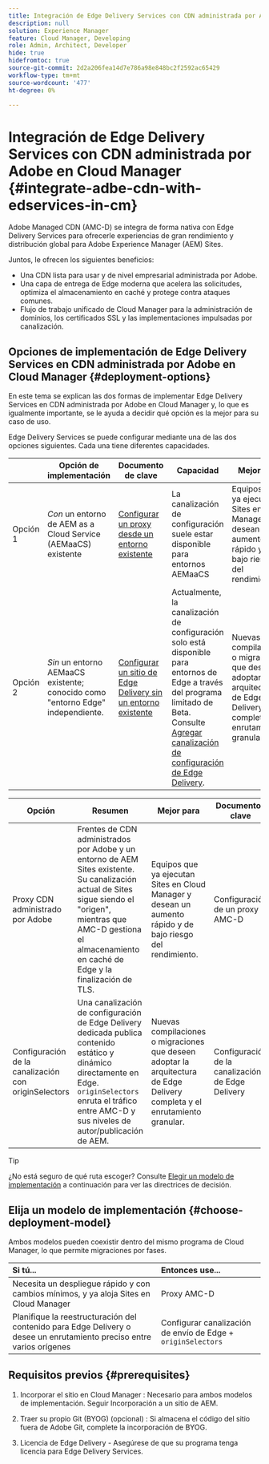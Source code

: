 ```yaml
---
title: Integración de Edge Delivery Services con CDN administrada por Adobe en Cloud Manager
description: null
solution: Experience Manager
feature: Cloud Manager, Developing
role: Admin, Architect, Developer
hide: true
hidefromtoc: true
source-git-commit: 2d2a206fea14d7e786a98e848bc2f2592ac65429
workflow-type: tm+mt
source-wordcount: '477'
ht-degree: 0%

---
```



# Integración de Edge Delivery Services con CDN administrada por Adobe en Cloud Manager {#integrate-adbe-cdn-with-edservices-in-cm}

Adobe Managed CDN (AMC-D) se integra de forma nativa con Edge Delivery Services para ofrecerle experiencias de gran rendimiento y distribución global para Adobe Experience Manager (AEM) Sites.

Juntos, le ofrecen los siguientes beneficios:

* Una CDN lista para usar y de nivel empresarial administrada por Adobe.
* Una capa de entrega de Edge moderna que acelera las solicitudes, optimiza el almacenamiento en caché y protege contra ataques comunes.
* Flujo de trabajo unificado de Cloud Manager para la administración de dominios, los certificados SSL y las implementaciones impulsadas por canalización.

<!--
Adobe's Edge Delivery Services (EDS) can take advantage of an Adobe managed CDN. EDS is a framework that optimizes website delivery for speed, simplicity, and scalability by pushing content closer to the user through edge nodes. It is not a replacement for a CDN, but rather a way to enhance content delivery, especially when you use the Adobe managed CDN. It offers you the following benefits:

* Adobe-Managed CDN: EDS can use an Adobe-managed CDN, offering features like self-service CDN management and automatic certificate renewal. 
* EDS and AEM: EDS is a feature of AEM as a Cloud Service and works alongside the AEM authoring environment. 
* Performance enhancement: EDS, in conjunction with an Adobe Managed CDN, improves website performance by caching content at edge locations closer to users, reducing latency. 
* Flexibility: EDS provides flexibility in content delivery, allowing your organization to choose between the Adobe-managed CDN or their own CDN setup, based on their needs and existing infrastructure. 
Self-Service CDN Management:
Adobe-managed CDN within EDS enables self-service configuration and management tasks like SSL certificate setup. 
 
Use Cases:
EDS with CDN integration is beneficial for various scenarios, including e-commerce storefronts and websites requiring high performance and scalability. -->

## Opciones de implementación de Edge Delivery Services en CDN administrada por Adobe en Cloud Manager {#deployment-options}

En este tema se explican las dos formas de implementar Edge Delivery Services en CDN administrada por Adobe en Cloud Manager y, lo que es igualmente importante, se le ayuda a decidir qué opción es la mejor para su caso de uso.

Edge Delivery Services se puede configurar mediante una de las dos opciones siguientes. Cada una tiene diferentes capacidades.

|  | Opción de implementación | Documento de clave | Capacidad | Mejor para |
| --- | --- | --- | --- | --- |
| Opción 1 | *Con* un entorno de AEM as a Cloud Service (AEMaaCS) existente | [Configurar un proxy desde un entorno existente](https://www.aem.live/docs/byo-cdn-adobe-managed#option-1-setup-a-proxy-from-an-existing-environment) | La canalización de configuración suele estar disponible para entornos AEMaaCS | Equipos que ya ejecutan Sites en Cloud Manager y desean un aumento rápido y de bajo riesgo del rendimiento. |
| Opción 2 | *Sin* un entorno AEMaaCS existente; conocido como &quot;entorno Edge&quot; independiente. | [Configurar un sitio de Edge Delivery sin un entorno existente](https://www.aem.live/docs/byo-cdn-adobe-managed#option-2-setup-an-edge-delivery-site-without-an-existing-environment) | Actualmente, la canalización de configuración solo está disponible para entornos de Edge a través del programa limitado de Beta.<br>Consulte [Agregar canalización de configuración de Edge Delivery](help/implementing/cloud-manager/release-notes/current.md##add-eds-pipeline). | Nuevas compilaciones o migraciones que deseen adoptar la arquitectura de Edge Delivery completa y el enrutamiento granular. |

<!-- Ultimately this URL above will need to be updated on GA -->

| Opción | Resumen | Mejor para | Documentos clave |
| --- | --- | --- | --- |
| Proxy CDN administrado por Adobe | Frentes de CDN administrados por Adobe y un entorno de AEM Sites existente. Su canalización actual de Sites sigue siendo el &quot;origen&quot;, mientras que AMC-D gestiona el almacenamiento en caché de Edge y la finalización de TLS. | Equipos que ya ejecutan Sites en Cloud Manager y desean un aumento rápido y de bajo riesgo del rendimiento. | Configuración de un proxy AMC-D |
| Configuración de la canalización con originSelectors | Una canalización de configuración de Edge Delivery dedicada publica contenido estático y dinámico directamente en Edge. `originSelectors` enruta el tráfico entre AMC-D y sus niveles de autor/publicación de AEM. | Nuevas compilaciones o migraciones que deseen adoptar la arquitectura de Edge Delivery completa y el enrutamiento granular. | Configuración de la canalización de Edge Delivery |

>[!TIP]
>
>¿No está seguro de qué ruta escoger? Consulte [Elegir un modelo de implementación](#choose-deployment-model) a continuación para ver las directrices de decisión.

## Elija un modelo de implementación {#choose-deployment-model}

Ambos modelos pueden coexistir dentro del mismo programa de Cloud Manager, lo que permite migraciones por fases.

| Si tú... | Entonces use... |
| :--- | :--- |
| Necesita un despliegue rápido y con cambios mínimos, y ya aloja Sites en Cloud Manager | Proxy AMC-D |
| Planifique la reestructuración del contenido para Edge Delivery o desee un enrutamiento preciso entre varios orígenes | Configurar canalización de envío de Edge + `originSelectors` |

## Requisitos previos {#prerequisites}

1. Incorporar el sitio en Cloud Manager
: Necesario para ambos modelos de implementación. Seguir Incorporación a un sitio de AEM.

2. Traer su propio Git (BYOG) (opcional)
: Si almacena el código del sitio fuera de Adobe Git, complete la incorporación de BYOG.

3. Licencia de Edge Delivery
&#x200B;- Asegúrese de que su programa tenga licencia para Edge Delivery Services.


